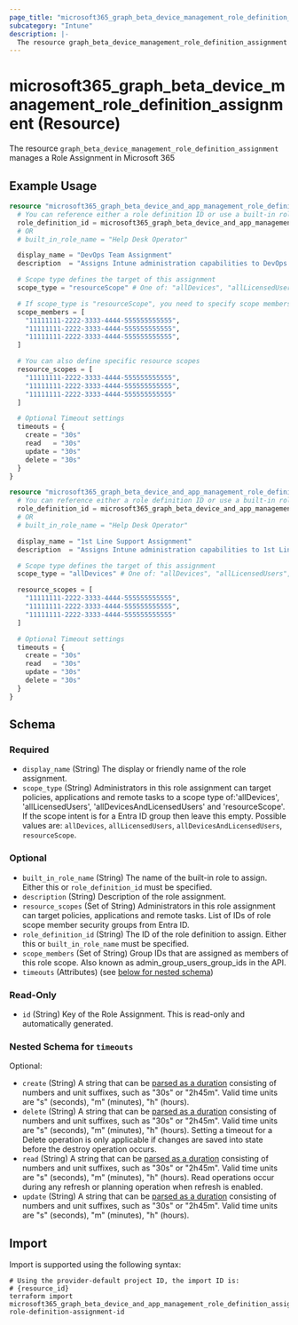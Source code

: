 ```yaml
---
page_title: "microsoft365_graph_beta_device_management_role_definition_assignment Resource - microsoft365"
subcategory: "Intune"
description: |-
  The resource graph_beta_device_management_role_definition_assignment manages a Role Assignment in Microsoft 365
---
```


# microsoft365_graph_beta_device_management_role_definition_assignment (Resource)

The resource `graph_beta_device_management_role_definition_assignment` manages a Role Assignment in Microsoft 365

## Example Usage

```terraform
resource "microsoft365_graph_beta_device_and_app_management_role_definition_assignment" "resource_scope_example" {
  # You can reference either a role definition ID or use a built-in role name
  role_definition_id = microsoft365_graph_beta_device_and_app_management_role_definition.example.id
  # OR
  # built_in_role_name = "Help Desk Operator"

  display_name = "DevOps Team Assignment"
  description  = "Assigns Intune administration capabilities to DevOps team"

  # Scope type defines the target of this assignment
  scope_type = "resourceScope" # One of: "allDevices", "allLicensedUsers", "allDevicesAndLicensedUsers", "resourceScope"

  # If scope_type is "resourceScope", you need to specify scope members
  scope_members = [
    "11111111-2222-3333-4444-555555555555",
    "11111111-2222-3333-4444-555555555555",
    "11111111-2222-3333-4444-555555555555",
  ]

  # You can also define specific resource scopes
  resource_scopes = [
    "11111111-2222-3333-4444-555555555555",
    "11111111-2222-3333-4444-555555555555",
    "11111111-2222-3333-4444-555555555555"
  ]

  # Optional Timeout settings  
  timeouts = {
    create = "30s"
    read   = "30s"
    update = "30s"
    delete = "30s"
  }
}

resource "microsoft365_graph_beta_device_and_app_management_role_definition_assignment" "all_devices_example" {
  # You can reference either a role definition ID or use a built-in role name
  role_definition_id = microsoft365_graph_beta_device_and_app_management_role_definition.example.id
  # OR
  # built_in_role_name = "Help Desk Operator"

  display_name = "1st Line Support Assignment"
  description  = "Assigns Intune administration capabilities to 1st Line Support team"

  # Scope type defines the target of this assignment
  scope_type = "allDevices" # One of: "allDevices", "allLicensedUsers", "allDevicesAndLicensedUsers", "resourceScope"

  resource_scopes = [
    "11111111-2222-3333-4444-555555555555",
    "11111111-2222-3333-4444-555555555555",
    "11111111-2222-3333-4444-555555555555"
  ]

  # Optional Timeout settings  
  timeouts = {
    create = "30s"
    read   = "30s"
    update = "30s"
    delete = "30s"
  }
}
```

<!-- schema generated by tfplugindocs -->
## Schema

### Required

- `display_name` (String) The display or friendly name of the role assignment.
- `scope_type` (String) Administrators in this role assignment can target policies, applications and remote tasks to a scope type of:'allDevices', 'allLicensedUsers', 'allDevicesAndLicensedUsers' and 'resourceScope'. If the scope intent is for a Entra ID group then leave this empty. Possible values are: `allDevices`, `allLicensedUsers`, `allDevicesAndLicensedUsers`, `resourceScope`.

### Optional

- `built_in_role_name` (String) The name of the built-in role to assign. Either this or `role_definition_id` must be specified.
- `description` (String) Description of the role assignment.
- `resource_scopes` (Set of String) Administrators in this role assignment can target policies, applications and remote tasks. List of IDs of role scope member security groups from Entra ID.
- `role_definition_id` (String) The ID of the role definition to assign. Either this or `built_in_role_name` must be specified.
- `scope_members` (Set of String) Group IDs that are assigned as members of this role scope. Also known as admin_group_users_group_ids in the API.
- `timeouts` (Attributes) (see [below for nested schema](#nestedatt--timeouts))

### Read-Only

- `id` (String) Key of the Role Assignment. This is read-only and automatically generated.

<a id="nestedatt--timeouts"></a>
### Nested Schema for `timeouts`

Optional:

- `create` (String) A string that can be [parsed as a duration](https://pkg.go.dev/time#ParseDuration) consisting of numbers and unit suffixes, such as "30s" or "2h45m". Valid time units are "s" (seconds), "m" (minutes), "h" (hours).
- `delete` (String) A string that can be [parsed as a duration](https://pkg.go.dev/time#ParseDuration) consisting of numbers and unit suffixes, such as "30s" or "2h45m". Valid time units are "s" (seconds), "m" (minutes), "h" (hours). Setting a timeout for a Delete operation is only applicable if changes are saved into state before the destroy operation occurs.
- `read` (String) A string that can be [parsed as a duration](https://pkg.go.dev/time#ParseDuration) consisting of numbers and unit suffixes, such as "30s" or "2h45m". Valid time units are "s" (seconds), "m" (minutes), "h" (hours). Read operations occur during any refresh or planning operation when refresh is enabled.
- `update` (String) A string that can be [parsed as a duration](https://pkg.go.dev/time#ParseDuration) consisting of numbers and unit suffixes, such as "30s" or "2h45m". Valid time units are "s" (seconds), "m" (minutes), "h" (hours).

## Import

Import is supported using the following syntax:

```shell
# Using the provider-default project ID, the import ID is:
# {resource_id}
terraform import microsoft365_graph_beta_device_and_app_management_role_definition_assignment.example role-definition-assignment-id
```

